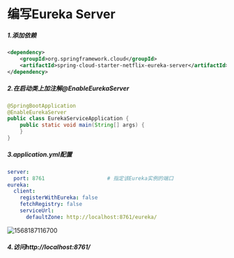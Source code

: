 # 编写Eureka Server

##### 1.添加依赖

```xml
<dependency>
    <groupId>org.springframework.cloud</groupId>
    <artifactId>spring-cloud-starter-netflix-eureka-server</artifactId>
</dependency>
```

##### 2.在启动类上加注解@EnableEurekaServer

```java
@SpringBootApplication
@EnableEurekaServer
public class EurekaServiceApplication {    
    public static void main(String[] args) {       					  				             SpringApplication.run(EurekaServiceApplication.class, args);    
	}
}
```

##### 3.application.yml配置

```yaml
server:
  port: 8761                    # 指定该Eureka实例的端口
eureka:
  client:
    registerWithEureka: false
    fetchRegistry: false
    serviceUrl:
      defaultZone: http://localhost:8761/eureka/
```

![1568187116700](C:\Users\庞志阳\AppData\Roaming\Typora\typora-user-images\1568187116700.png)





##### 4.访问http://localhost:8761/